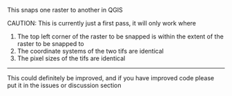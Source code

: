 This snaps one raster to another in QGIS

CAUTION: This is currently just a first pass, it will only work where
1. The top left corner of the raster to be snapped is within the extent of the raster to be snapped to
2. The coordinate systems of the two tifs are identical
3. The pixel sizes of the tifs are identical

________________________________________

This could definitely be improved, and if you have improved code please put it in the issues or discussion section
